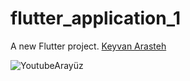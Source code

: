 # flutter_application_1

A new Flutter project.
[Keyvan Arasteh](https://github.com/keyvanarasteh)

![YoutubeArayüz](https://github.com/Cloweded/YoutubeArayuz/assets/138334472/aaccede9-ae6e-4827-acee-4fa7f9197e42)
